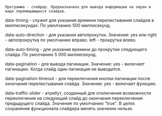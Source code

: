     Программа - слайдер. Предназначена для вывода информации на экран в виде перемещающихся слайдов.

data-timing - служит для указания времени перелистывания слайдов в миллисекундах. По умолчанию 500 миллисекунд.
    
data-auto-direction - для указания автопрокутки. Значения: yes или right - автопрокрутка по умолчанию вправо. left - прокрутка влево.
    
data-auto-timing - для указания времени до прокрутки следующего слайда. По умолчанию 5 000 миллисекунд.
    
data-pagination - для вывода пагинации. Значение: yes - включает пагинацию. Когда слайд один пагинация не выводится.

data-pagination-timeout - для переключения кнопки пагинации после окночания перелистывания слайда. Значение: yes - включает функцию.

data-traffic-slider - атрибут, созданный для отключения возможности переключения на следующий слайд до окончания переключения предыдущего слайда. Значение по умолчанию "true". В целях сохранения функционала слайдера менять значение нельзя.